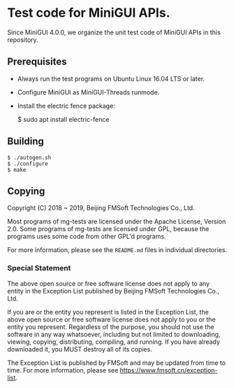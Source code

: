 # Test code for MiniGUI APIs.

Since MiniGUI 4.0.0, we organize the unit test code of MiniGUI APIs
in this repository.

## Prerequisites

* Always run the test programs on Ubuntu Linux 16.04 LTS or later.
* Configure MiniGUI as MiniGUI-Threads runmode.
* Install the electric fence package:

    $ sudo apt install electric-fence

## Building

    $ ./autogen.sh
    $ ./configure
    $ make

## Copying

Copyright (C) 2018 ~ 2019, Beijing FMSoft Technologies Co., Ltd.

Most programs of mg-tests are licensed under the Apache License,
Version 2.0. Some programs of mg-tests are licensed under GPL,
because the programs uses some code from other GPL'd programs.

For more information, please see the `README.md` files in individual
directories.

### Special Statement

The above open source or free software license does
not apply to any entity in the Exception List published by
Beijing FMSoft Technologies Co., Ltd.

If you are or the entity you represent is listed in the Exception List,
the above open source or free software license does not apply to you
or the entity you represent. Regardless of the purpose, you should not
use the software in any way whatsoever, including but not limited to
downloading, viewing, copying, distributing, compiling, and running.
If you have already downloaded it, you MUST destroy all of its copies.

The Exception List is published by FMSoft and may be updated
from time to time. For more information, please see
<https://www.fmsoft.cn/exception-list>.

